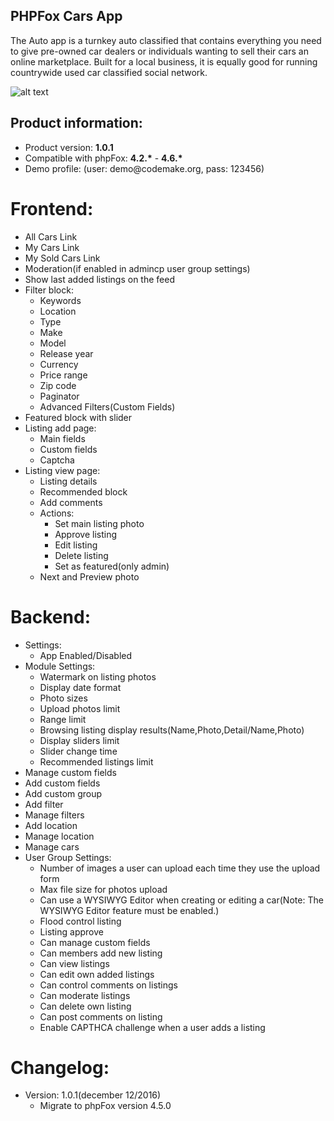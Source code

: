 <h2>PHPFox Cars App</h2>

<p>The Auto app is a turnkey auto classified that contains everything you need to give pre-owned car dealers or individuals wanting to sell their cars an online marketplace. Built for a local business, it is equally good for running countrywide used car classified social network.   </p>

![alt text](http://d2h79mkp7etn4r.cloudfront.net/screenshots/2016/11/6c4bc16abb57c53fe24ba4d2e3503805.png)
<h2>Product information:</h2>
<ul>
<li>Product version: <strong>1.0.1</strong></li>
<li>Compatible with phpFox: <strong>4.2.*</strong> - <strong>4.6.*</strong></li>
<li>Demo profile: (user: demo@codemake.org, pass: 123456)</li>
</ul>
<h1>Frontend:</h1>
<ul>
<li>All Cars Link   </li>
<li>My Cars Link </li>
<li>My Sold Cars Link </li>
<li>Moderation(if enabled in admincp user group settings) </li>
<li>Show last added listings on the feed</li>
<li>Filter block:   
<ul>
<li>Keywords</li>
<li>Location</li>
<li>Type</li>
<li>Make</li>
<li>Model</li>
<li>Release year</li>
<li>Currency</li>
<li>Price range</li>
<li>Zip code</li>
<li>Paginator</li>
<li>Advanced Filters(Custom Fields)</li>
</ul></li>
<li>Featured block with slider</li>
<li>Listing add page:
<ul>
<li>Main fields</li>
<li>Custom fields</li>
<li>Captcha</li>
</ul></li>
<li>Listing view page:
<ul>
<li>Listing details</li>
<li>Recommended block</li>
<li>Add comments</li>
<li>Actions:
<ul>
<li>Set main listing photo</li>
<li>Approve listing</li>
<li>Edit listing</li>
<li>Delete listing</li>
<li>Set as featured(only admin) </li>
</ul></li>
<li>Next and Preview photo    </li>
</ul></li>
</ul>
<h1>Backend:</h1>
<ul>
<li>Settings:
<ul>
<li>App Enabled/Disabled</li>
</ul></li>
<li>Module Settings:
<ul>
<li>Watermark on listing photos</li>
<li>Display date format</li>
<li>Photo sizes</li>
<li>Upload photos limit</li>
<li>Range limit</li>
<li>Browsing listing display results(Name,Photo,Detail/Name,Photo)</li>
<li>Display sliders limit</li>
<li>Slider change time</li>
<li>Recommended listings limit</li>
</ul></li>
<li>Manage custom fields</li>
<li>Add custom fields</li>
<li>Add custom group</li>
<li>Add filter</li>
<li>Manage filters</li>
<li>Add location</li>
<li>Manage location</li>
<li>Manage cars</li>
<li>User Group Settings:
<ul>
<li>Number of images a user can upload each time they use the upload form </li>
<li>Max file size for photos upload</li>
<li>Can use a WYSIWYG Editor when creating or editing a car(Note: The WYSIWYG Editor feature must be enabled.)</li>
<li>Flood control listing</li>
<li>Listing approve</li>
<li>Can manage custom fields</li>
<li>Can members add new listing</li>
<li>Can view listings</li>
<li>Can edit own added listings</li>
<li>Can control comments on listings</li>
<li>Can moderate listings</li>
<li>Can delete own listing</li>
<li>Can post comments on listing</li>
<li>Enable CAPTHCA challenge when a user adds a listing</li>
</ul></li>
</ul>
<h1>Changelog:</h1>
<ul>
<li>Version: 1.0.1(december 12/2016)
<ul>
<li>Migrate to phpFox version 4.5.0</li>
</ul></li>
</ul>
